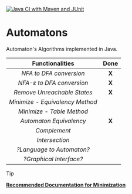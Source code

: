 [![Java CI with Maven and JUnit](https://github.com/Lcs002/Automatons/actions/workflows/maven.yml/badge.svg?branch=master)](https://github.com/Lcs002/Automatons/actions/workflows/maven.yml)
# Automatons
Automaton's Algorithms implemented in Java.

|       **Functionalities**       | **Done** |
|:-------------------------------:|:--------:|
|     _NFA to DFA conversion_     |   **X**  |
|    _NFA-ε to DFA conversion_    |   **X**  |
|   _Remove Unreachable States_   |   **X**  |
| _Minimize - Equivalency Method_ |          |
|    _Minimize - Table Method_    |          |
|     _Automaton Equivalency_     | **X**    |
|          _Complement_           |          |
|         _Intersection_          |          |
|    _?Language to Automaton?_    |          |
|     _?Graphical Interface?_     |          |

> [!TIP]
> **[Recommended Documentation for Minimization](DFA-Minimization.pdf)**
